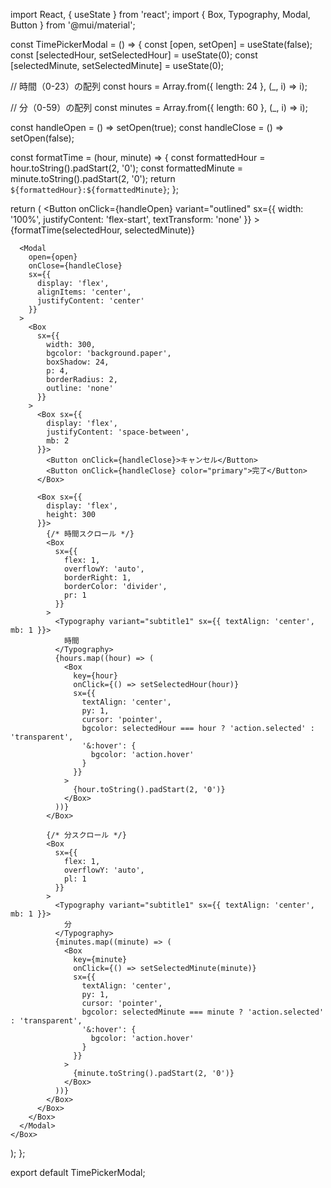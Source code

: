 import React, { useState } from 'react';
import {
Box,
Typography,
Modal,
Button
} from '@mui/material';

const TimePickerModal = () => {
const [open, setOpen] = useState(false);
const [selectedHour, setSelectedHour] = useState(0);
const [selectedMinute, setSelectedMinute] = useState(0);

// 時間（0-23）の配列
const hours = Array.from({ length: 24 }, (\_, i) => i);

// 分（0-59）の配列
const minutes = Array.from({ length: 60 }, (\_, i) => i);

const handleOpen = () => setOpen(true);
const handleClose = () => setOpen(false);

const formatTime = (hour, minute) => {
const formattedHour = hour.toString().padStart(2, '0');
const formattedMinute = minute.toString().padStart(2, '0');
return `${formattedHour}:${formattedMinute}`;
};

return (
<Box>
<Button
onClick={handleOpen}
variant="outlined"
sx={{
          width: '100%',
          justifyContent: 'flex-start',
          textTransform: 'none'
        }} >
{formatTime(selectedHour, selectedMinute)}
</Button>

      <Modal
        open={open}
        onClose={handleClose}
        sx={{
          display: 'flex',
          alignItems: 'center',
          justifyContent: 'center'
        }}
      >
        <Box
          sx={{
            width: 300,
            bgcolor: 'background.paper',
            boxShadow: 24,
            p: 4,
            borderRadius: 2,
            outline: 'none'
          }}
        >
          <Box sx={{
            display: 'flex',
            justifyContent: 'space-between',
            mb: 2
          }}>
            <Button onClick={handleClose}>キャンセル</Button>
            <Button onClick={handleClose} color="primary">完了</Button>
          </Box>

          <Box sx={{
            display: 'flex',
            height: 300
          }}>
            {/* 時間スクロール */}
            <Box
              sx={{
                flex: 1,
                overflowY: 'auto',
                borderRight: 1,
                borderColor: 'divider',
                pr: 1
              }}
            >
              <Typography variant="subtitle1" sx={{ textAlign: 'center', mb: 1 }}>
                時間
              </Typography>
              {hours.map((hour) => (
                <Box
                  key={hour}
                  onClick={() => setSelectedHour(hour)}
                  sx={{
                    textAlign: 'center',
                    py: 1,
                    cursor: 'pointer',
                    bgcolor: selectedHour === hour ? 'action.selected' : 'transparent',
                    '&:hover': {
                      bgcolor: 'action.hover'
                    }
                  }}
                >
                  {hour.toString().padStart(2, '0')}
                </Box>
              ))}
            </Box>

            {/* 分スクロール */}
            <Box
              sx={{
                flex: 1,
                overflowY: 'auto',
                pl: 1
              }}
            >
              <Typography variant="subtitle1" sx={{ textAlign: 'center', mb: 1 }}>
                分
              </Typography>
              {minutes.map((minute) => (
                <Box
                  key={minute}
                  onClick={() => setSelectedMinute(minute)}
                  sx={{
                    textAlign: 'center',
                    py: 1,
                    cursor: 'pointer',
                    bgcolor: selectedMinute === minute ? 'action.selected' : 'transparent',
                    '&:hover': {
                      bgcolor: 'action.hover'
                    }
                  }}
                >
                  {minute.toString().padStart(2, '0')}
                </Box>
              ))}
            </Box>
          </Box>
        </Box>
      </Modal>
    </Box>

);
};

export default TimePickerModal;
